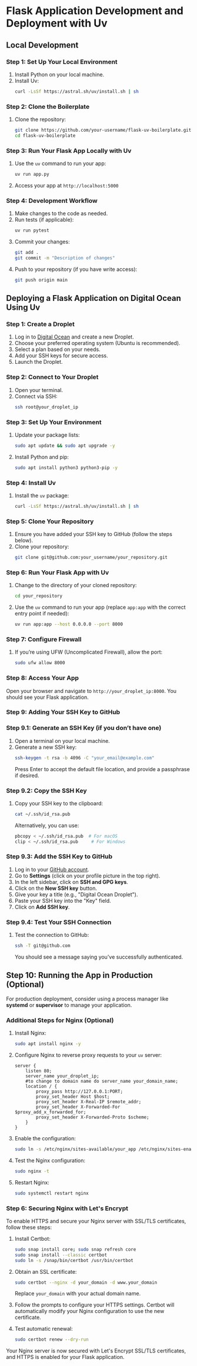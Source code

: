 # Flask Application Development and Deployment with Uv

## Local Development

### Step 1: Set Up Your Local Environment

1. Install Python on your local machine.
2. Install Uv:
   ```bash
   curl -LsSf https://astral.sh/uv/install.sh | sh
   ```

### Step 2: Clone the Boilerplate

1. Clone the repository:
   ```bash
   git clone https://github.com/your-username/flask-uv-boilerplate.git
   cd flask-uv-boilerplate
   ```

### Step 3: Run Your Flask App Locally with Uv

1. Use the `uv` command to run your app:
   ```bash
   uv run app.py
   ```

2. Access your app at `http://localhost:5000`

### Step 4: Development Workflow

1. Make changes to the code as needed.
2. Run tests (if applicable):
   ```bash
   uv run pytest
   ```
3. Commit your changes:
   ```bash
   git add .
   git commit -m "Description of changes"
   ```
4. Push to your repository (if you have write access):
   ```bash
   git push origin main
   ```

## Deploying a Flask Application on Digital Ocean Using Uv

### Step 1: Create a Droplet

1. Log in to [Digital Ocean](https://www.digitalocean.com) and create a new Droplet.
2. Choose your preferred operating system (Ubuntu is recommended).
3. Select a plan based on your needs.
4. Add your SSH keys for secure access.
5. Launch the Droplet.

### Step 2: Connect to Your Droplet

1. Open your terminal.
2. Connect via SSH:
   ```bash
   ssh root@your_droplet_ip
   ```

### Step 3: Set Up Your Environment

1. Update your package lists:
   ```bash
   sudo apt update && sudo apt upgrade -y
   ```
2. Install Python and pip:
   ```bash
   sudo apt install python3 python3-pip -y
   ```

### Step 4: Install Uv 

1. Install the `uv` package:
   ```bash
   curl -LsSf https://astral.sh/uv/install.sh | sh
   ```

### Step 5: Clone Your Repository

1. Ensure you have added your SSH key to GitHub (follow the steps below).
2. Clone your repository:
   ```bash
   git clone git@github.com:your_username/your_repository.git
   ```

### Step 6: Run Your Flask App with Uv

1. Change to the directory of your cloned repository:
   ```bash
   cd your_repository
   ```
2. Use the `uv` command to run your app (replace `app:app` with the correct entry point if needed):
   ```bash
   uv run app:app --host 0.0.0.0 --port 8000
   ```

### Step 7: Configure Firewall

1. If you’re using UFW (Uncomplicated Firewall), allow the port:
   ```bash
   sudo ufw allow 8000
   ```

### Step 8: Access Your App

Open your browser and navigate to `http://your_droplet_ip:8000`. You should see your Flask application.

### Step 9: Adding Your SSH Key to GitHub

### Step 9.1: Generate an SSH Key (if you don’t have one)

1. Open a terminal on your local machine.
2. Generate a new SSH key:
   ```bash
   ssh-keygen -t rsa -b 4096 -C "your_email@example.com"
   ```
   Press Enter to accept the default file location, and provide a passphrase if desired.

### Step 9.2: Copy the SSH Key

1. Copy your SSH key to the clipboard:
   ```bash
   cat ~/.ssh/id_rsa.pub
   ```
   Alternatively, you can use:
   ```bash
   pbcopy < ~/.ssh/id_rsa.pub  # For macOS
   clip < ~/.ssh/id_rsa.pub     # For Windows
   ```

### Step 9.3: Add the SSH Key to GitHub

1. Log in to your [GitHub account](https://github.com).
2. Go to **Settings** (click on your profile picture in the top right).
3. In the left sidebar, click on **SSH and GPG keys**.
4. Click on the **New SSH key** button.
5. Give your key a title (e.g., "Digital Ocean Droplet").
6. Paste your SSH key into the "Key" field.
7. Click on **Add SSH key**.

### Step 9.4: Test Your SSH Connection

1. Test the connection to GitHub:
   ```bash
   ssh -T git@github.com
   ```
   You should see a message saying you've successfully authenticated.

## Step 10: Running the App in Production (Optional)

For production deployment, consider using a process manager like **systemd** or **supervisor** to manage your application.

### Additional Steps for Nginx (Optional)

1. Install Nginx:
   ```bash
   sudo apt install nginx -y
   ```
2. Configure Nginx to reverse proxy requests to your `uv` server:
   ```nginx
   server {
       listen 80;
       server_name your_droplet_ip;
       #to change to domain name do server_name your_domain_name;
       location / {
           proxy_pass http://127.0.0.1:PORT;
           proxy_set_header Host $host;
           proxy_set_header X-Real-IP $remote_addr;
           proxy_set_header X-Forwarded-For $proxy_add_x_forwarded_for;
           proxy_set_header X-Forwarded-Proto $scheme;
       }
   }
   ```
3. Enable the configuration:
   ```bash
   sudo ln -s /etc/nginx/sites-available/your_app /etc/nginx/sites-enabled/
   ```
4. Test the Nginx configuration:
   ```bash
   sudo nginx -t
   ```
5. Restart Nginx:
   ```bash
   sudo systemctl restart nginx
   ```

### Step 6: Securing Nginx with Let's Encrypt

To enable HTTPS and secure your Nginx server with SSL/TLS certificates, follow these steps:

1. Install Certbot:
   ```bash
   sudo snap install core; sudo snap refresh core
   sudo snap install --classic certbot
   sudo ln -s /snap/bin/certbot /usr/bin/certbot
   ```

2. Obtain an SSL certificate:
   ```bash
   sudo certbot --nginx -d your_domain -d www.your_domain
   ```
   Replace `your_domain` with your actual domain name.

3. Follow the prompts to configure your HTTPS settings. Certbot will automatically modify your Nginx configuration to use the new certificate.

4. Test automatic renewal:
   ```bash
   sudo certbot renew --dry-run
   ```

Your Nginx server is now secured with Let's Encrypt SSL/TLS certificates, and HTTPS is enabled for your Flask application.

